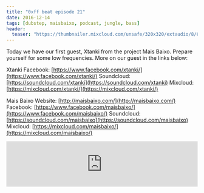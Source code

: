 ```yaml
---
title: "0xff beat episode 21"
date: 2016-12-14
tags: [dubstep, maisbaixo, podcast, jungle, bass]
header:
  teaser: "https://thumbnailer.mixcloud.com/unsafe/320x320/extaudio/8/6/7/7/75d4-4822-498b-acd4-445fce2f83da"
---
```


Today we have our first guest, Xtanki from the project Mais Baixo. Prepare yourself for some low frequencies. More on our guest in the links below:

Xtanki
Facebook: [https://www.facebook.com/xtanki/](https://www.facebook.com/xtanki/)
Soundcloud: [https://soundcloud.com/xtanki](https://soundcloud.com/xtanki)
Mixcloud: [https://mixcloud.com/xtanki/](https://mixcloud.com/xtanki/)

Mais Baixo
Website: [http://maisbaixo.com/](http://maisbaixo.com/)
Facebook: [https://www.facebook.com/maisbaixo/](https://www.facebook.com/maisbaixo/)
Soundcloud: [https://soundcloud.com/maisbaixo](https://soundcloud.com/maisbaixo)
Mixcloud: [https://mixcloud.com/maisbaixo/](https://mixcloud.com/maisbaixo/)

<iframe width="100%" height="120" src="https://www.mixcloud.com/widget/iframe/?hide_cover=1&light=1&feed=%2F0xff-beat%2F0xff-beat-episode-21%2F" frameborder="0" ></iframe>
